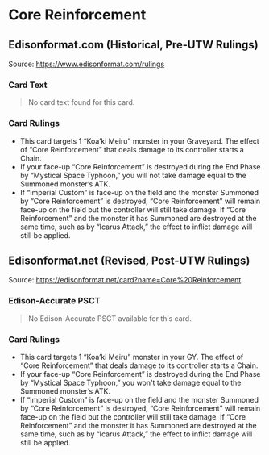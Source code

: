 # Core Reinforcement

## Edisonformat.com (Historical, Pre-UTW Rulings)

Source: https://www.edisonformat.com/rulings

### Card Text

> No card text found for this card.

### Card Rulings

*   This card targets 1 “Koa’ki Meiru” monster in your Graveyard. The effect of “Core Reinforcement” that deals damage to its controller starts a Chain.
*   If your face-up “Core Reinforcement” is destroyed during the End Phase by “Mystical Space Typhoon,” you will not take damage equal to the Summoned monster’s ATK.
*   If “Imperial Custom” is face-up on the field and the monster Summoned by “Core Reinforcement” is destroyed, “Core Reinforcement” will remain face-up on the field but the controller will still take damage. If “Core Reinforcement” and the monster it has Summoned are destroyed at the same time, such as by “Icarus Attack,” the effect to inflict damage will still be applied.

## Edisonformat.net (Revised, Post-UTW Rulings)

Source: https://edisonformat.net/card?name=Core%20Reinforcement

### Edison-Accurate PSCT

> No Edison-Accurate PSCT available for this card.

### Card Rulings

*   This card targets 1 “Koa’ki Meiru” monster in your GY. The effect of “Core Reinforcement” that deals damage to its controller starts a Chain.
*   If your face-up “Core Reinforcement” is destroyed during the End Phase by “Mystical Space Typhoon,” you won't take damage equal to the Summoned monster’s ATK.
*   If “Imperial Custom” is face-up on the field and the monster Summoned by “Core Reinforcement” is destroyed, “Core Reinforcement” will remain face-up on the field but the controller will still take damage. If “Core Reinforcement” and the monster it has Summoned are destroyed at the same time, such as by “Icarus Attack,” the effect to inflict damage will still be applied.
            